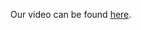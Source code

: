 Our video can be found [here](https://drive.google.com/file/d/1tA2qPdOUvCaIOBW6JzBXAaSe0KndqZ6b/view?usp=sharing).